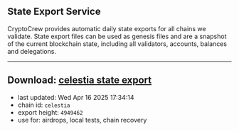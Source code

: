 ## State Export Service
CryptoCrew provides automatic daily state exports for all chains we validate. State export files can be used as genesis files and are a snapshot of the current blockchain state, including all validators, accounts, balances and delegations.

---
**Download: [celestia state export](https://dl-eu2.ccvalidators.com/SERVICE/celestia/celestia_export_4949462.json)**
---

- last updated: Wed Apr 16 2025 17:34:14
- chain id: `celestia`
- export height: `4949462`
- use for: airdrops, local tests, chain recovery
